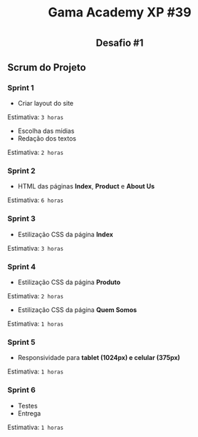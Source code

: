 <h1 align="center">Gama Academy XP #39<h1>
<h2 align="center">Desafio #1<h2>

## Scrum do Projeto

### Sprint 1
- Criar layout do site

Estimativa: `3 horas`

- Escolha das mídias
- Redação dos textos

Estimativa: `2 horas`
  
### Sprint 2
- HTML das páginas **Index**, **Product** e **About Us**
  
Estimativa: `6 horas`


### Sprint 3
- Estilização CSS da página **Index**

Estimativa: `3 horas`

### Sprint 4
- Estilização CSS da página **Produto**

Estimativa: `2 horas`

- Estilização CSS da página **Quem Somos**

Estimativa: `1 horas`

### Sprint 5
- Responsividade para **tablet (1024px) e celular (375px)**

Estimativa: `1 horas`

### Sprint 6
- Testes
- Entrega

Estimativa: `1 horas`